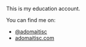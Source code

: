 This is my education account.

You can find me on:
- [@adomaitisc](https://adomaitisc.com/ext/github)
- [adomaitisc.com](https://adomaitisc.com)
